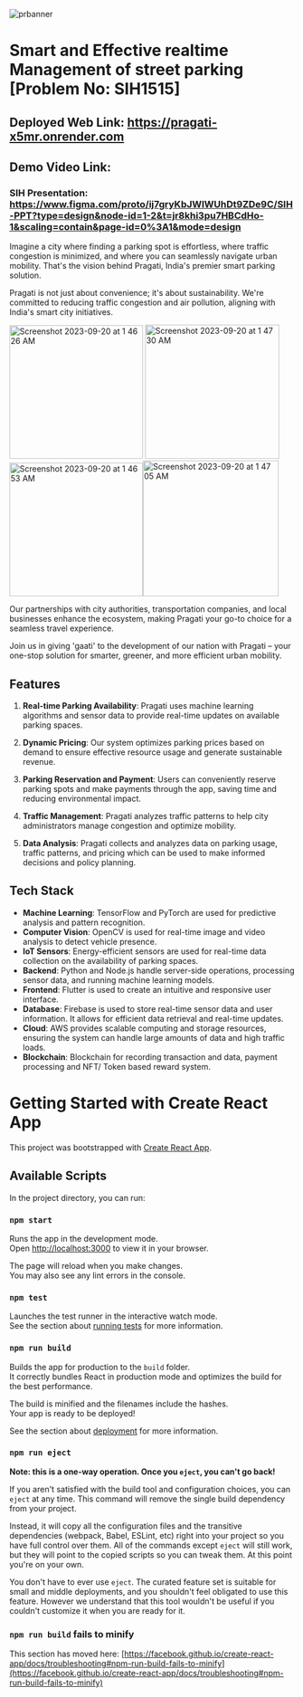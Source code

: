 ![prbanner](https://github.com/Ashutosh0602/SIH-Team-PRAGATI/assets/85889617/d58e3fb3-f338-4dc7-a6e3-30e893114cbe)

# Smart and Effective realtime Management of street parking [Problem No: SIH1515]

## Deployed Web Link: https://pragati-x5mr.onrender.com
## Demo Video Link: 
### SIH Presentation: https://www.figma.com/proto/ij7gryKbJWIWUhDt9ZDe9C/SIH-PPT?type=design&node-id=1-2&t=jr8khi3pu7HBCdHo-1&scaling=contain&page-id=0%3A1&mode=design

Imagine a city where finding a parking spot is effortless, where traffic congestion is minimized, and where you can seamlessly navigate urban mobility. That's the vision behind Pragati, India's premier smart parking solution.

Pragati is not just about convenience; it's about sustainability. We're committed to reducing traffic congestion and air pollution, aligning with India's smart city initiatives.

<img width="236" alt="Screenshot 2023-09-20 at 1 46 26 AM" src="https://github.com/Ashutosh0602/SIH-Team-PRAGATI/assets/85889617/d278560d-aee6-4624-88ae-714ae0738eaf">  <img width="237" alt="Screenshot 2023-09-20 at 1 47 30 AM" src="https://github.com/Ashutosh0602/SIH-Team-PRAGATI/assets/85889617/495a1e16-4f89-43cb-9a7d-88e398cc4bb9">  <img width="236" alt="Screenshot 2023-09-20 at 1 46 53 AM" src="https://github.com/Ashutosh0602/SIH-Team-PRAGATI/assets/85889617/bc42aed3-6b33-4189-ab11-a9db2f9d8ad5"><img width="240" alt="Screenshot 2023-09-20 at 1 47 05 AM" src="https://github.com/Ashutosh0602/SIH-Team-PRAGATI/assets/85889617/e06b7d22-48ab-4d6b-9033-0a496661f53b">

Our partnerships with city authorities, transportation companies, and local businesses enhance the ecosystem, making Pragati your go-to choice for a seamless travel experience.

Join us in giving 'gaati' to the development of our nation with Pragati – your one-stop solution for smarter, greener, and more efficient urban mobility.

## Features

1. **Real-time Parking Availability**: Pragati uses machine learning algorithms and sensor data to provide real-time updates on available parking spaces.

2. **Dynamic Pricing**: Our system optimizes parking prices based on demand to ensure effective resource usage and generate sustainable revenue.

3. **Parking Reservation and Payment**: Users can conveniently reserve parking spots and make payments through the app, saving time and reducing environmental impact.

4. **Traffic Management**: Pragati analyzes traffic patterns to help city administrators manage congestion and optimize mobility.

5. **Data Analysis**: Pragati collects and analyzes data on parking usage, traffic patterns, and pricing which can be used to make informed decisions and policy planning.

## Tech Stack

- **Machine Learning**: TensorFlow and PyTorch are used for predictive analysis and pattern recognition.
- **Computer Vision**: OpenCV is used for real-time image and video analysis to detect vehicle presence.
- **IoT Sensors**: Energy-efficient sensors are used for real-time data collection on the availability of parking spaces.
- **Backend**: Python and Node.js handle server-side operations, processing sensor data, and running machine learning models.
- **Frontend**: Flutter is used to create an intuitive and responsive user interface.
- **Database**: Firebase is used to store real-time sensor data and user information. It allows for efficient data retrieval and real-time updates.
- **Cloud**: AWS provides scalable computing and storage resources, ensuring the system can handle large amounts of data and high traffic loads.
- **Blockchain**: Blockchain for recording transaction and data, payment processing and NFT/ Token based reward system.


# Getting Started with Create React App

This project was bootstrapped with [Create React App](https://github.com/facebook/create-react-app).

## Available Scripts

In the project directory, you can run:

### `npm start`

Runs the app in the development mode.\
Open [http://localhost:3000](http://localhost:3000) to view it in your browser.

The page will reload when you make changes.\
You may also see any lint errors in the console.

### `npm test`

Launches the test runner in the interactive watch mode.\
See the section about [running tests](https://facebook.github.io/create-react-app/docs/running-tests) for more information.

### `npm run build`

Builds the app for production to the `build` folder.\
It correctly bundles React in production mode and optimizes the build for the best performance.

The build is minified and the filenames include the hashes.\
Your app is ready to be deployed!

See the section about [deployment](https://facebook.github.io/create-react-app/docs/deployment) for more information.

### `npm run eject`

**Note: this is a one-way operation. Once you `eject`, you can't go back!**

If you aren't satisfied with the build tool and configuration choices, you can `eject` at any time. This command will remove the single build dependency from your project.

Instead, it will copy all the configuration files and the transitive dependencies (webpack, Babel, ESLint, etc) right into your project so you have full control over them. All of the commands except `eject` will still work, but they will point to the copied scripts so you can tweak them. At this point you're on your own.

You don't have to ever use `eject`. The curated feature set is suitable for small and middle deployments, and you shouldn't feel obligated to use this feature. However we understand that this tool wouldn't be useful if you couldn't customize it when you are ready for it.

### `npm run build` fails to minify

This section has moved here: [https://facebook.github.io/create-react-app/docs/troubleshooting#npm-run-build-fails-to-minify](https://facebook.github.io/create-react-app/docs/troubleshooting#npm-run-build-fails-to-minify)
